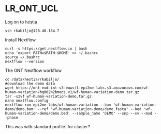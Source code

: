 # LR_ONT_UCL

Log on to hestia
```
ssh rkabiljo@128.40.184.7
```
Install Nextflow
```
curl -s https://get.nextflow.io | bash
echo 'export PATH=$PATH:$HOME' >> ~/.bashrc
source ~/.bashrc
nextflow --version
```

The ONT Nextflow workflow
```
cd /data/hestia/rkabiljo/
#download the demo data
wget https://ont-exd-int-s3-euwst1-epi2me-labs.s3.amazonaws.com/wf-human-variation/hg002%2bmods.v1/wf-human-variation-demo.tar.gz
tar -xzvf wf-human-variation-demo.tar.gz
nano nextflow.config
nextflow run epi2me-labs/wf-human-variation --bam 'wf-human-variation-demo/demo.bam' --ref 'wf-human-variation-demo/demo.fasta' --bed 'wf-human-variation-demo/demo.bed' --sample_name 'DEMO' --snp --sv --mod --phase
```
This was with standard profile.  for cluster?
```

